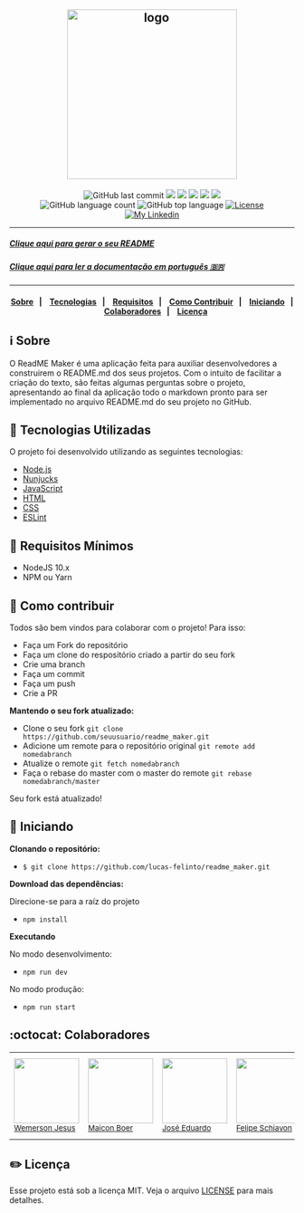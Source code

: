 <h2 align="center">
  <img alt="logo" src="https://dewey.tailorbrands.com/production/brand_version_mockup_image/27/3281058027_05984fd9-6968-4e21-9f5c-00c74f0639e1.png?cb=1594158879" width="300" heigth="200" />
</h2>

<p align="center">
  <img alt="GitHub last commit" src="https://img.shields.io/github/last-commit/lucas-felinto/readme_maker">
  <img src="https://img.shields.io/badge/node-%3E%3D%2010.0.0-brightgreen">
  <img src="https://img.shields.io/badge/website-up-brightgreen">
  <img src="https://img.shields.io/github/issues/lucas-felinto/readme_maker">
  <img src="https://img.shields.io/github/issues-closed-raw/lucas-felinto/readme_maker">
  <img src="https://img.shields.io/github/issues-pr-closed-raw/lucas-felinto/readme_maker">
  </br>
  <img alt="GitHub language count" src="https://img.shields.io/github/languages/count/lucas-felinto/readme_maker">
  <img alt="GitHub top language" src="https://img.shields.io/github/languages/top/lucas-felinto/readme_maker">
  <a href="LICENSE">
    <img alt="License" src="https://img.shields.io/badge/license-MIT-%23F8952D">
  </a>
  </br>
  <a href="https://www.linkedin.com/in/lucas-felinto/">
    <img alt="My Linkedin" src="https://img.shields.io/badge/lucasfelinto-%230077B5?style=social&logo=linkedin">
  </a>
</p>

---

##### [Clique aqui para gerar o seu README](https://readme-maker.up.railway.app/)
##### [Clique aqui para ler a documentação em português 🇧🇷](https://github.com/lucas-felinto/readme_maker/blob/master/README-pt.md)

---

<h4 align="center">
  <a href="#information_source-sobre">Sobre</a>&nbsp;&nbsp;&nbsp;|&nbsp;&nbsp;&nbsp;
  <a href="#rocket-tecnologias-utilizadas">Tecnologias</a>&nbsp;&nbsp;&nbsp;|&nbsp;&nbsp;&nbsp;
  <a href="#seedling-requisitos-mínimos">Requisitos</a>&nbsp;&nbsp;&nbsp;|&nbsp;&nbsp;&nbsp;
  <a href="#link-como-contribuir">Como Contribuir</a>&nbsp;&nbsp;&nbsp;|&nbsp;&nbsp;&nbsp;
  <a href="#beginner-iniciando">Iniciando</a>&nbsp;&nbsp;&nbsp;|&nbsp;&nbsp;&nbsp;
  <a href="#octocat-colaboradores">Colaboradores</a>&nbsp;&nbsp;&nbsp;|&nbsp;&nbsp;&nbsp;
  <a href="#pencil2-licença">Licença</a>
</h4>

## :information_source: Sobre

O ReadME Maker é uma aplicação feita para auxiliar desenvolvedores a construirem o README.md dos seus projetos. Com o intuito de facilitar a criação do texto, são feitas algumas perguntas sobre o projeto, apresentando ao final da aplicação todo o markdown pronto para ser implementado no arquivo README.md do seu projeto no GitHub.

## :rocket: Tecnologias Utilizadas

O projeto foi desenvolvido utilizando as seguintes tecnologias:

- [Node.js](https://nodejs.org/)
- [Nunjucks](https://mozilla.github.io/nunjucks/)
- [JavaScript](https://www.javascript.com/)
- [HTML](https://www.w3schools.com/html/)
- [CSS](https://www.w3schools.com/css/)
- [ESLint](https://eslint.org/)

## :seedling: Requisitos Mínimos

- NodeJS 10.x
- NPM ou Yarn

## :link: Como contribuir

Todos são bem vindos para colaborar com o projeto! Para isso:

- Faça um Fork do repositório
- Faça um clone do respositório criado a partir do seu fork
- Crie uma branch
- Faça um commit
- Faça um push
- Crie a PR

<b>Mantendo o seu fork atualizado:</b>

- Clone o seu fork
  `git clone https://github.com/seuusuario/readme_maker.git`
- Adicione um remote para o repositório original
  `git remote add nomedabranch`
- Atualize o remote
  `git fetch nomedabranch`
- Faça o rebase do master com o master do remote
  `git rebase nomedabranch/master`

Seu fork está atualizado!

## :beginner: Iniciando

<b>Clonando o repositório:</b>

- `$ git clone https://github.com/lucas-felinto/readme_maker.git`

<b>Download das dependências:</b>

<p>Direcione-se para a raíz do projeto</p>

- `npm install`

<b>Executando</b>

No modo desenvolvimento:

- `npm run dev`

No modo produção:

- `npm run start`

## :octocat: Colaboradores


<table style="width:100%; border:0;">

  <tr>
    <td><img src="https://avatars1.githubusercontent.com/u/57813174?s=460&u=b945fd8ddf70b205101773a7ab47b1a07576af7c&v=4" width=115><br><sub><a href="https://github.com/wejesuss">Wemerson Jesus</a></sub></td>
    <td><img src="https://avatars0.githubusercontent.com/u/36867823?s=460&u=247143eb1bccd7a98f86439d4b25da2917062153&v=4" width=115><br><sub><a href="https://github.com/maiconboer" >Maicon Boer</a></sub> </td>
    <td><img src="https://avatars0.githubusercontent.com/u/54115624?s=460&u=36c750bc965fde8a88dedbd0aef8c985c3fde0ab&v=4" width=115><br><sub><a href="https://github.com/jerp86"> José Eduardo </a></sub></td>
 <td><img src="https://avatars2.githubusercontent.com/u/56521973?s=460&u=fdcfb7f2c627adc5acb808a00cb9994210d5d3ba&v=4" width=115><br><sub><a href="https://github.com/FehSchiavon" >Felipe Schiavon </a></sub></td>
 <td><img src="https://avatars0.githubusercontent.com/u/34798570?s=460&u=dad702ca711453000d7029f460a59f732db3bc21&v=4" width=115><br><sub><a href="https://github.com/kammradt"> Vinicius Kammradt </a></sub> </td>
 <td><img src="https://avatars.githubusercontent.com/u/18629707?v=4" width=115><br><sub><a href="https://github.com/robsonamendonca"> Robson Mendonça</a></sub></td>
 <td></td>
  </tr>

</table>


## :pencil2: Licença

Esse projeto está sob a licença MIT. Veja o arquivo [LICENSE](LICENSE) para mais detalhes.
